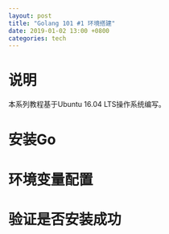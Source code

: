 ```yaml
---
layout: post
title: "Golang 101 #1 环境搭建"
date: 2019-01-02 13:00 +0800
categories: tech
---
```


# 说明
本系列教程基于Ubuntu 16.04 LTS操作系统编写。

# 安装Go

# 环境变量配置

# 验证是否安装成功
